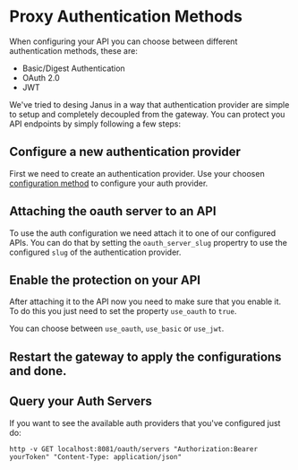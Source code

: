 # Proxy Authentication Methods

When configuring your API you can choose between different authentication methods, these are:

* Basic/Digest Authentication
* OAuth 2.0
* JWT

We've tried to desing Janus in a way that authentication provider are simple to setup 
and completely decoupled from the gateway. You can protect you API endpoints by simply 
following a few steps:

## Configure a new authentication provider

First we need to create an authentication provider. Use your choosen [configuration method](config.md)
to configure your auth provider.

## Attaching the oauth server to an API

To use the auth configuration we need attach it to one of our configured APIs.
You can do that by setting the `oauth_server_slug` propertry to use the configured
`slug` of the authentication provider.

## Enable the protection on your API

After attaching it to the API now you need to make sure that you enable it. To do this
you just need to set the property `use_oauth` to `true`.

You can choose between `use_oauth`, `use_basic` or `use_jwt`.

## Restart the gateway to apply the configurations and done.

## Query your Auth Servers

If you want to see the available auth providers that you've configured just do:

```
http -v GET localhost:8081/oauth/servers "Authorization:Bearer yourToken" "Content-Type: application/json"
```
